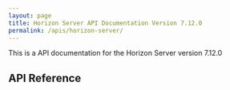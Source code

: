 ```yaml
---
layout: page
title: Horizon Server API Documentation Version 7.12.0
permalink: /apis/horizon-server/
---
```


This is a API documentation for the Horizon Server version 7.12.0

## API Reference
<swagger-ui src="./api_docs_R7_12_15748282.json"/>